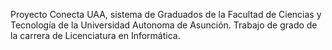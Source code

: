 Proyecto Conecta UAA, sistema de Graduados de la Facultad de Ciencias y Tecnología de la Universidad Autonoma de Asunción. 
Trabajo de grado de la carrera de Licenciatura en Informática.
